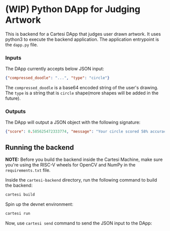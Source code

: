 # (WIP) Python DApp for Judging Artwork

This is backend for a Cartesi DApp that judges user drawn artwork. It uses python3 to execute the backend application. The application entrypoint is the `dapp.py` file.

### Inputs

The DApp currently accepts below JSON input:

```json
{"compressed_doodle": "...", "type": "circle"}
```

The `compressed_doodle` is a base64 encoded string of the user's drawing. The `type` is a string that is `circle` shape(more shapes will be added in the future).

### Outputs

The DApp will output a JSON object with the following signature:

```json
{"score": 0.585625472333774, "message": "Your circle scored 58% accuracy."}
```

## Running the backend

**NOTE:** Before you build the backend inside the Cartesi Machine, make sure you're using the RISC-V wheels for OpenCV and NumPy in the `requirements.txt` file.

Inside the `cartesi-backend` directory, run the following command to build the backend:

```bash
cartesi build
```

Spin up the devnet environment:

```bash
cartesi run
```

Now, use `cartesi send` command to send the JSON input to the DApp:





